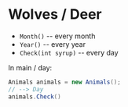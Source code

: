 # Wolves / Deer

- `Month()` -- every month
- `Year()` -- every year
- `Check(int syrup)` -- every day

In main / day:

```c#
Animals animals = new Animals();
// --> Day
animals.Check()
```
